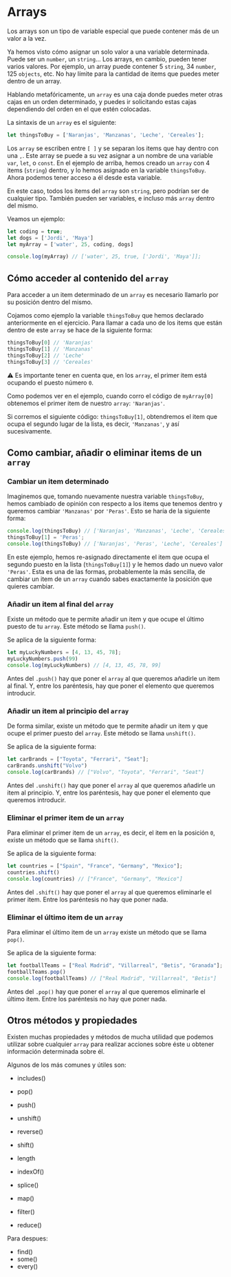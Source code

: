 # Arrays

Los arrays son un tipo de variable especial que puede contener más de un valor a la vez.

Ya hemos visto cómo asignar un solo valor a una variable determinada. Puede ser un ```number```, un ```string```... Los arrays, en cambio, pueden tener varios valores. Por ejemplo, un array puede contener 5 ```string```, 34 ```number```, 125 ```objects```, etc. No hay límite para la cantidad de items que puedes meter dentro de un array.

Hablando metafóricamente, un ```array``` es una caja donde puedes meter otras cajas en un orden determinado, y puedes ir solicitando estas cajas dependiendo del orden en el que estén colocadas.

La sintaxis de un ```array``` es el siguiente:

```javascript
let thingsToBuy = ['Naranjas', 'Manzanas', 'Leche', 'Cereales'];
```
Los ```array``` se escriben entre ```[ ]``` y se separan los items que hay dentro con una ```,```. Este array se puede a su vez asignar a un nombre de una variable ```var```, ```let```, o ```const```. En el ejemplo de arriba, hemos creado un ```array``` con 4 items (```string```) dentro, y lo hemos asignado en la variable ```thingsToBuy```. Ahora podemos tener acceso a él desde esta variable.

En este caso, todos los items del ```array``` son ```string```, pero podrían ser de cualquier tipo. También pueden ser variables, e incluso más ```array``` dentro del mismo.

Veamos un ejemplo:
```javascript
let coding = true;
let dogs = ['Jordi', 'Maya'] 
let myArray = ['water', 25, coding, dogs]

console.log(myArray) // ['water', 25, true, ['Jordi', 'Maya']];
```

## Cómo acceder al contenido del ```array```

Para acceder a un item determinado de un ```array``` es necesario llamarlo por su posición dentro del mismo.

Cojamos como ejemplo la variable ```thingsToBuy``` que hemos declarado anteriormente en el ejercicio. Para llamar a cada uno de los items que están dentro de este ```array``` se hace de la siguiente forma:
```javascript
thingsToBuy[0] // 'Naranjas'
thingsToBuy[1] // 'Manzanas'
thingsToBuy[2] // 'Leche'
thingsToBuy[3] // 'Cereales'
```

:warning: Es importante tener en cuenta que, en los ```array```, el primer item está ocupando el puesto número ```0```.

Como podemos ver en el ejemplo, cuando corro el código de ```myArray[0]``` obtenemos el primer item de nuestro ```array```: ```'Naranjas'```.

Si corremos el siguiente código: ```thingsToBuy[1]```, obtendremos el item que ocupa el segundo lugar de la lista, es decir, ```'Manzanas'```, y así sucesivamente.

## Como cambiar, añadir o eliminar items de un ```array```

### Cambiar un item determinado

Imaginemos que, tomando nuevamente nuestra variable ```thingsToBuy```, hemos cambiado de opinión con respecto a los items que tenemos dentro y queremos cambiar ```'Manzanas'``` por ```'Peras'```. Esto se haría de la siguiente forma:

```javascript
console.log(thingsToBuy) // ['Naranjas', 'Manzanas', 'Leche', 'Cereales']
thingsToBuy[1] = 'Peras';
console.log(thingsToBuy) // ['Naranjas', 'Peras', 'Leche', 'Cereales']
```

En este ejemplo, hemos re-asignado directamente el item que ocupa el segundo puesto en la lista (```thingsToBuy[1]```) y le hemos dado un nuevo valor ```'Peras'```. Esta es una de las formas, probablemente la más sencilla, de cambiar un item de un ```array``` cuando sabes exactamente la posición que quieres cambiar.

### Añadir un item al final del ```array```

Existe un método que te permite añadir un item y que ocupe el último puesto de tu ```array```. Este método se llama ```push()```. 

Se aplica de la siguiente forma:

```javascript
let myLuckyNumbers = [4, 13, 45, 78];
myLuckyNumbers.push(99)
console.log(myLuckyNumbers) // [4, 13, 45, 78, 99]
```

Antes del ```.push()``` hay que poner el ```array``` al que queremos añadirle un item al final. Y, entre los paréntesis, hay que poner el elemento que queremos introducir. 

### Añadir un item al principio del ```array```

De forma similar, existe un método que te permite añadir un item y que ocupe el primer puesto del ```array```. Este método se llama ```unshift()```. 

Se aplica de la siguiente forma:

```javascript
let carBrands = ["Toyota", "Ferrari", "Seat"];
carBrands.unshift("Volvo")
console.log(carBrands) // ["Volvo", "Toyota", "Ferrari", "Seat"]
```

Antes del ```.unshift()``` hay que poner el ```array``` al que queremos añadirle un item al principio. Y, entre los paréntesis, hay que poner el elemento que queremos introducir. 

### Eliminar el primer item de un ```array```

Para eliminar el primer item de un ```array```, es decir, el item en la posición ```0```, existe un método que se llama ```shift()```.

Se aplica de la siguiente forma:

```javascript
let countries = ["Spain", "France", "Germany", "Mexico"];
countries.shift()
console.log(countries) // ["France", "Germany", "Mexico"]
```

Antes del ```.shift()``` hay que poner el ```array``` al que queremos eliminarle el primer item. Entre los paréntesis no hay que poner nada.

### Eliminar el último item de un ```array```

Para eliminar el último item de un ```array``` existe un método que se llama ```pop()```.

Se aplica de la siguiente forma:

```javascript
let footballTeams = ["Real Madrid", "Villarreal", "Betis", "Granada"];
footballTeams.pop()
console.log(footballTeams) // ["Real Madrid", "Villarreal", "Betis"]
```

Antes del ```.pop()``` hay que poner el ```array``` al que queremos eliminarle el último item. Entre los paréntesis no hay que poner nada.


## Otros métodos y propiedades

Existen muchas propiedades y métodos de mucha utilidad que podemos utilizar sobre cualquier ```array``` para realizar acciones sobre éste u obtener información determinada sobre él.

Algunos de los más comunes y útiles son:

- includes()
- pop()
- push()
- unshift()
- reverse()
- shift()
- length


- indexOf()
- splice()


- map()
- filter()
- reduce()


Para despues:
- find()
- some()
- every()
